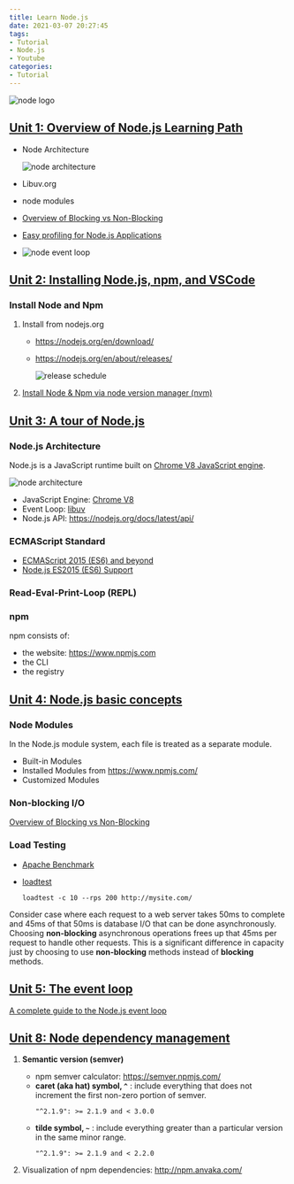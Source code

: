 ```yaml
---
title: Learn Node.js
date: 2021-03-07 20:27:45
tags:
- Tutorial
- Node.js
- Youtube
categories:
- Tutorial
---
```


![node logo](/images/tutorial/node/nodejs-logo.png)


## [Unit 1: Overview of Node.js Learning Path](https://www.youtube.com/watch?v=dlwW2uvQtGY)

* Node Architecture
    
    ![node architecture](/images/tutorial/node/node-architecture.png)
* Libuv.org
* node modules
* [Overview of Blocking vs Non-Blocking](https://nodejs.org/en/docs/guides/blocking-vs-non-blocking/)
* [Easy profiling for Node.js Applications](https://nodejs.org/en/docs/guides/simple-profiling/)
* ![node event loop](/images/tutorial/node/event-loop.png)


## [Unit 2: Installing Node.js, npm, and VSCode](https://www.youtube.com/watch?v=jOrPHKqz_iE)

### Install Node and Npm

1. Install from nodejs.org
    * https://nodejs.org/en/download/
    * https://nodejs.org/en/about/releases/

        ![release schedule](/images/tutorial/node/release-schedule.svg)

1. [Install Node & Npm via node version manager (nvm)](https://github.com/nvm-sh/nvm)


## [Unit 3: A tour of Node.js](https://www.youtube.com/watch?v=MvOtK6F1HWI)

### Node.js Architecture

Node.js is a JavaScript runtime built on [Chrome V8 JavaScript engine](https://v8.dev/).

![node architecture](/images/tutorial/node/node-architecture.png)

* JavaScript Engine: [Chrome V8](https://v8.dev/docs)
* Event Loop: [libuv](http://libuv.org/)
* Node.js API: https://nodejs.org/docs/latest/api/

### ECMAScript Standard

* [ECMAScript 2015 (ES6) and beyond](https://nodejs.org/en/docs/es6/)
* [Node.js ES2015 (ES6) Support](https://node.green/)

### Read-Eval-Print-Loop (REPL)

### npm

npm consists of:

* the website: https://www.npmjs.com
* the CLI
* the registry


## [Unit 4: Node.js basic concepts](https://www.youtube.com/watch?v=kycaDCIcxP0)

### Node Modules
In the Node.js module system, each file is treated as a separate module.

* Built-in Modules
* Installed Modules from https://www.npmjs.com/
* Customized Modules

### Non-blocking I/O
[Overview of Blocking vs Non-Blocking](https://nodejs.org/en/docs/guides/blocking-vs-non-blocking/)

### Load Testing
* [Apache Benchmark](https://httpd.apache.org/docs/2.4/programs/ab.html)
* [loadtest](https://www.npmjs.com/package/loadtest)

    ```
    loadtest -c 10 --rps 200 http://mysite.com/
    ```

Consider case where each request to a web server takes 50ms to complete and 45ms of that 50ms is database I/O that can be done asynchronously. Choosing **non-blocking** asynchronous operations frees up that 45ms per request to handle other requests. This is a significant difference in capacity just by choosing to use **non-blocking** methods instead of **blocking** methods.

## [Unit 5: The event loop](https://www.youtube.com/watch?v=X9zVB9WafdE)

[A complete guide to the Node.js event loop](https://blog.logrocket.com/a-complete-guide-to-the-node-js-event-loop/)
## [Unit 8: Node dependency management](https://www.youtube.com/watch?v=HOhTu3tl3Mw)

1. **Semantic version (semver)**

    * npm semver calculator: https://semver.npmjs.com/
    * **caret (aka hat) symbol, `^`** : include everything that does not increment the first non-zero portion of semver.
        ``` 
        "^2.1.9": >= 2.1.9 and < 3.0.0 
        ```
    * **tilde symbol, `~`** : include everything greater than a particular version in the same minor range.
        ```
        "^2.1.9": >= 2.1.9 and < 2.2.0
        ```
2. Visualization of npm dependencies: http://npm.anvaka.com/
